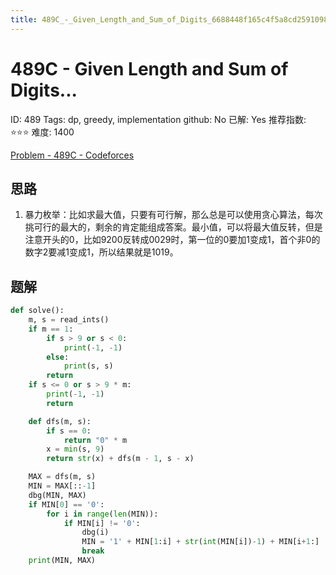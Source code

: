 ```yaml
---
title: 489C_-_Given_Length_and_Sum_of_Digits_6688448f165c4f5a8cd25910985251f4
---
```


# 489C - Given Length and Sum of Digits...

ID: 489
Tags: dp, greedy, implementation
github: No
已解: Yes
推荐指数: ⭐⭐⭐
难度: 1400

[Problem - 489C - Codeforces](https://codeforces.com/problemset/problem/489/C)

## 思路

1. 暴力枚举：比如求最大值，只要有可行解，那么总是可以使用贪心算法，每次挑可行的最大的，剩余的肯定能组成答案。最小值，可以将最大值反转，但是注意开头的0，比如9200反转成0029时，第一位的0要加1变成1，首个非0的数字2要减1变成1，所以结果就是1019。

## 题解

```python
def solve():
    m, s = read_ints()
    if m == 1:
        if s > 9 or s < 0:
            print(-1, -1)
        else:
            print(s, s)
        return
    if s <= 0 or s > 9 * m:
        print(-1, -1)
        return

    def dfs(m, s):
        if s == 0:
            return "0" * m
        x = min(s, 9)
        return str(x) + dfs(m - 1, s - x)

    MAX = dfs(m, s)
    MIN = MAX[::-1]
    dbg(MIN, MAX)
    if MIN[0] == '0':
        for i in range(len(MIN)):
            if MIN[i] != '0':
                dbg(i)
                MIN = '1' + MIN[1:i] + str(int(MIN[i])-1) + MIN[i+1:]
                break
    print(MIN, MAX)
```